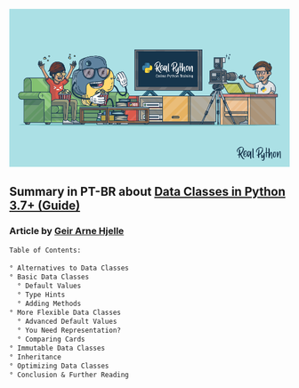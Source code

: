 ![logo_RealPython](https://raw.githubusercontent.com/CarlosViniMSouza/Article-Prettify_DataStructure/master/translation/images/logo_RealPython.webp)

## Summary in PT-BR about [Data Classes in Python 3.7+ (Guide)](https://realpython.com/python-data-classes/)

### Article by [Geir Arne Hjelle](https://github.com/gahjelle)

```
Table of Contents:

° Alternatives to Data Classes
° Basic Data Classes
  ° Default Values
  ° Type Hints
  ° Adding Methods
° More Flexible Data Classes
  ° Advanced Default Values
  ° You Need Representation?
  ° Comparing Cards
° Immutable Data Classes
° Inheritance
° Optimizing Data Classes
° Conclusion & Further Reading
```